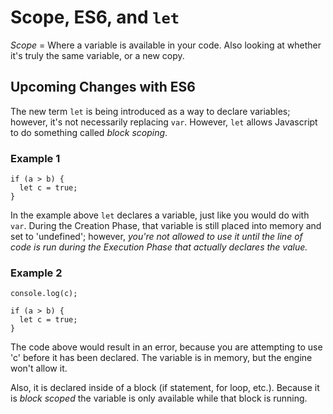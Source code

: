 # Scope, ES6, and `let`

*Scope* = Where a variable is available in your code. Also looking at whether it's truly the same variable, or a new copy.

## Upcoming Changes with ES6

The new term `let` is being introduced as a way to declare variables; however, it's not necessarily replacing `var`. However, `let` allows Javascript to do something called *block scoping*.

### Example 1
```
if (a > b) {
  let c = true;
}
```

In the example above `let` declares a variable, just like you would do with `var`. During the Creation Phase, that variable is still placed into memory and set to 'undefined'; however, _you're not allowed to use it until the line of code is run during the Execution Phase that actually declares the value._

### Example 2
```
console.log(c);

if (a > b) {
  let c = true;
}
```

The code above would result in an error, because you are attempting to use 'c' before it has been declared. The variable is in memory, but the engine won't allow it.

Also, it is declared inside of a block (if statement, for loop, etc.). Because it is _block scoped_ the variable is only available while that block is running.
